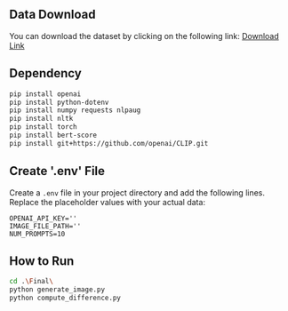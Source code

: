 ## Data Download

You can download the dataset by clicking on the following link:
[Download Link](https://huggingface.co/datasets/poloclub/diffusiondb/resolve/main/images/part-000001.zip?download=true)

## Dependency

```bash
pip install openai
pip install python-dotenv
pip install numpy requests nlpaug
pip install nltk
pip install torch   
pip install bert-score
pip install git+https://github.com/openai/CLIP.git
```

## Create '.env' File

Create a `.env` file in your project directory and add the following lines. Replace the placeholder values with your actual data:

```plaintext
OPENAI_API_KEY=''
IMAGE_FILE_PATH=''
NUM_PROMPTS=10
```

## How to Run

```bash
cd .\Final\
python generate_image.py
python compute_difference.py
```